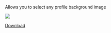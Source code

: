 Allows you to select any profile background image

<img src="https://github.com/MashToolZ/PenguPlugins/blob/main/previews/ProfileSkinUnlocker.gif?raw=true">

[Download](<https://github.com/MashToolZ/PenguPlugins/releases/latest/download/ProfileSkinUnlocker.zip>)
